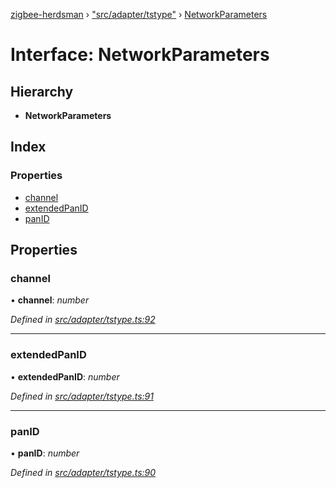 [zigbee-herdsman](../README.md) › ["src/adapter/tstype"](../modules/_src_adapter_tstype_.md) › [NetworkParameters](_src_adapter_tstype_.networkparameters.md)

# Interface: NetworkParameters

## Hierarchy

* **NetworkParameters**

## Index

### Properties

* [channel](_src_adapter_tstype_.networkparameters.md#channel)
* [extendedPanID](_src_adapter_tstype_.networkparameters.md#extendedpanid)
* [panID](_src_adapter_tstype_.networkparameters.md#panid)

## Properties

###  channel

• **channel**: *number*

*Defined in [src/adapter/tstype.ts:92](https://github.com/Koenkk/zigbee-herdsman/blob/master/src/src/adapter/tstype.ts#L92)*

___

###  extendedPanID

• **extendedPanID**: *number*

*Defined in [src/adapter/tstype.ts:91](https://github.com/Koenkk/zigbee-herdsman/blob/master/src/src/adapter/tstype.ts#L91)*

___

###  panID

• **panID**: *number*

*Defined in [src/adapter/tstype.ts:90](https://github.com/Koenkk/zigbee-herdsman/blob/master/src/src/adapter/tstype.ts#L90)*
